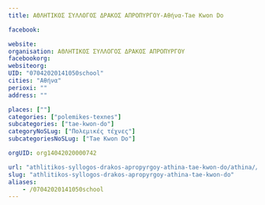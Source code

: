 ```yaml
---
title: ΑΘΛΗΤΙΚΟΣ ΣΥΛΛΟΓΟΣ ΔΡΑΚΟΣ ΑΠΡΟΠΥΡΓΟΥ-Αθήνα-Tae Kwon Do

facebook:

website:
organisation: ΑΘΛΗΤΙΚΟΣ ΣΥΛΛΟΓΟΣ ΔΡΑΚΟΣ ΑΠΡΟΠΥΡΓΟΥ
facebookorg:
websiteorg:
UID: "07042020141050school"
cities: "Αθήνα"
perioxi: ""
address: ""

places: [""]
categories: ["polemikes-texnes"]
subcategories: ["tae-kwon-do"]
categoryNoSLug: ["Πολεμικές τέχνες"]
subcategoriesNoSLug: ["Tae Kwon Do"]

orgUID: org14042020000742

url: "athlitikos-syllogos-drakos-apropyrgoy-athina-tae-kwon-do/athina//"
slug: "athlitikos-syllogos-drakos-apropyrgoy-athina-tae-kwon-do"
aliases:
    - /07042020141050school
---
```





